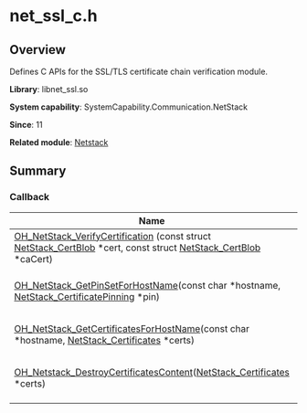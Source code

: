 # net_ssl_c.h


## Overview

Defines C APIs for the SSL/TLS certificate chain verification module.

**Library**: libnet_ssl.so

**System capability**: SystemCapability.Communication.NetStack

**Since**: 11

**Related module**: [Netstack](netstack.md)


## Summary


### Callback

| Name| Description|
| -------- | -------- |
| [OH_NetStack_VerifyCertification](netstack.md#oh_netstack_verifycertification) (const struct [NetStack_CertBlob](_net_stack___cert_blob.md) \*cert, const struct [NetStack_CertBlob](_net_stack___cert_blob.md) \*caCert) | Verifies the certificate chain.|
| [OH_NetStack_GetPinSetForHostName](netstack.md#OH_NetStack_GetPinSetForHostName)(const char \*hostname, [NetStack_CertificatePinning](_net_stack___certificate_pinning.md) \*pin) | Obtains the certificate lock information.|
| [OH_NetStack_GetCertificatesForHostName](netstack.md#OH_NetStack_GetCertificatesForHostName)(const char \*hostname, [NetStack_Certificates](_net_stack___certificates.md) \*certs) | Obtains certificate information.|
| [OH_Netstack_DestroyCertificatesContent](netstack.md#OH_Netstack_DestroyCertificatesContent)([NetStack_Certificates](_net_stack___certificates.md) \*certs) | Releases the certificate content.|
